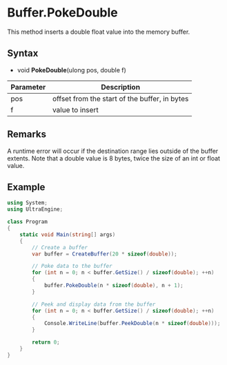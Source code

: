 # Buffer.PokeDouble
This method inserts a double float value into the memory buffer.

## Syntax
- void **PokeDouble**(ulong pos, double f)

| Parameter | Description |
| ----- | ----- |
| pos | offset from the start of the buffer, in bytes |
| f | value to insert |

## Remarks
A runtime error will occur if the destination range lies outside of the buffer extents. Note that a double value is 8 bytes, twice the size of an int or float value.

## Example

```csharp
using System;
using UltraEngine;

class Program
{
    static void Main(string[] args)
    {
        // Create a buffer
        var buffer = CreateBuffer(20 * sizeof(double));

        // Poke data to the buffer
        for (int n = 0; n < buffer.GetSize() / sizeof(double); ++n)
        {
            buffer.PokeDouble(n * sizeof(double), n + 1);
        }

        // Peek and display data from the buffer
        for (int n = 0; n < buffer.GetSize() / sizeof(double); ++n)
        {
            Console.WriteLine(buffer.PeekDouble(n * sizeof(double)));
        }

        return 0;
    }
}
```